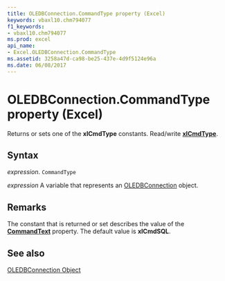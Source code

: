 ```yaml
---
title: OLEDBConnection.CommandType property (Excel)
keywords: vbaxl10.chm794077
f1_keywords:
- vbaxl10.chm794077
ms.prod: excel
api_name:
- Excel.OLEDBConnection.CommandType
ms.assetid: 3258a47d-ca98-be25-437e-4d9f5124e96a
ms.date: 06/08/2017
---
```



# OLEDBConnection.CommandType property (Excel)

Returns or sets one of the  **xlCmdType** constants. Read/write **[xlCmdType](Excel.XlCmdType.md)**.


## Syntax

_expression_. `CommandType`

_expression_ A variable that represents an [OLEDBConnection](Excel.OLEDBConnection.md) object.


## Remarks

The constant that is returned or set describes the value of the  **[CommandText](Excel.OLEDBConnection.CommandText.md)** property. The default value is **xlCmdSQL**.


## See also


[OLEDBConnection Object](Excel.OLEDBConnection.md)

